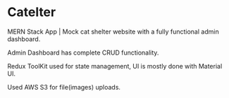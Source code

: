 # Catelter
MERN Stack App | Mock cat shelter website with a fully functional admin dashboard.

Admin Dashboard has complete CRUD functionality.

Redux ToolKit used for state management, UI is mostly done with Material UI.

Used AWS S3 for file(images) uploads.
